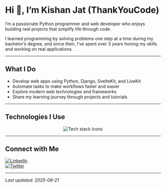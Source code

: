 # Hi 👋, I’m Kishan Jat (ThankYouCode)

I’m a passionate Python programmer and web developer who enjoys building real projects that simplify life through code.

I learned programming by solving problems one step at a time during my bachelor’s degree, and since then, I’ve spent over 3 years honing my skills and working on real applications.

---

## What I Do

- Develop web apps using Python, Django, SvelteKit, and LiveKit
- Automate tasks to make workflows faster and easier
- Explore modern web technologies and frameworks
- Share my learning journey through projects and tutorials

---

## Technologies I Use

<p align="center">
  <img src="https://skillicons.dev/icons?i=python,django,js,svelte,tailwind,typescript,vscode,git&perline=8" alt="Tech stack icons" />
</p>

---

## Connect with Me

[![LinkedIn](https://img.shields.io/badge/-LinkedIn-0077B5?style=flat&logo=linkedin&logoColor=white)](https://www.linkedin.com/in/thankyoucode/)  
[![Twitter](https://img.shields.io/badge/-Twitter-1DA1F2?style=flat&logo=twitter&logoColor=white)](https://twitter.com/thankyoucode)

---

_Last updated: 2025-09-21_
